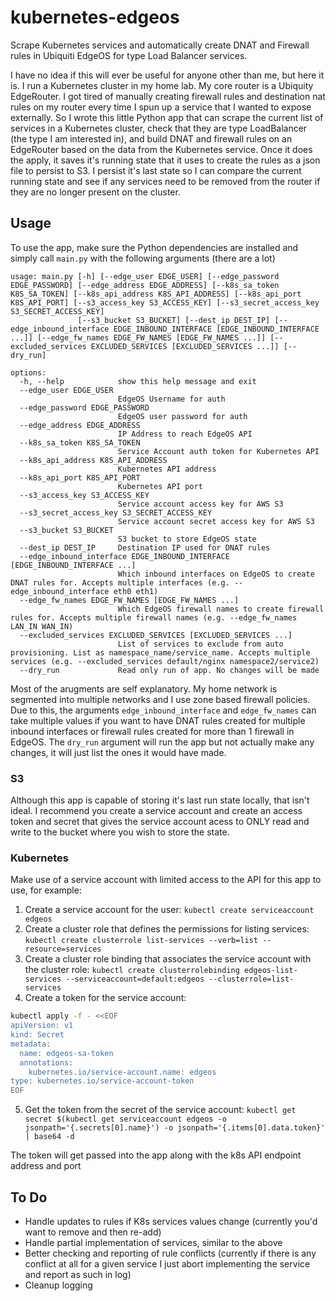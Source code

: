 # kubernetes-edgeos
Scrape Kubernetes services and automatically create DNAT and Firewall rules in Ubiquiti EdgeOS for type Load Balancer services.

I have no idea if this will ever be useful for anyone other than me, but here it is. I run a Kubernetes cluster in my home lab. My core router is a Ubiquity EdgeRouter. I got tired of manually creating firewall rules and destination nat rules on my router every time I spun up a service that I wanted to expose externally. So I wrote this little Python app that can scrape the current list of services in a Kubernetes cluster, check that they are type LoadBalancer (the type I am interested in), and build DNAT and firewall rules on an EdgeRouter based on the data from the Kubernetes service. Once it does the apply, it saves it's running state that it uses to create the rules as a json file to persist to S3. I persist it's last state so I can compare the current running state and see if any services need to be removed from the router if they are no longer present on the cluster.

## Usage
To use the app, make sure the Python dependencies are installed and simply call `main.py` with the following arguments (there are a lot)

```
usage: main.py [-h] [--edge_user EDGE_USER] [--edge_password EDGE_PASSWORD] [--edge_address EDGE_ADDRESS] [--k8s_sa_token K8S_SA_TOKEN] [--k8s_api_address K8S_API_ADDRESS] [--k8s_api_port K8S_API_PORT] [--s3_access_key S3_ACCESS_KEY] [--s3_secret_access_key S3_SECRET_ACCESS_KEY]
               [--s3_bucket S3_BUCKET] [--dest_ip DEST_IP] [--edge_inbound_interface EDGE_INBOUND_INTERFACE [EDGE_INBOUND_INTERFACE ...]] [--edge_fw_names EDGE_FW_NAMES [EDGE_FW_NAMES ...]] [--excluded_services EXCLUDED_SERVICES [EXCLUDED_SERVICES ...]] [--dry_run]

options:
  -h, --help            show this help message and exit
  --edge_user EDGE_USER
                        EdgeOS Username for auth
  --edge_password EDGE_PASSWORD
                        EdgeOS user password for auth
  --edge_address EDGE_ADDRESS
                        IP Address to reach EdgeOS API
  --k8s_sa_token K8S_SA_TOKEN
                        Service Account auth token for Kubernetes API
  --k8s_api_address K8S_API_ADDRESS
                        Kubernetes API address
  --k8s_api_port K8S_API_PORT
                        Kubernetes API port
  --s3_access_key S3_ACCESS_KEY
                        Service account access key for AWS S3
  --s3_secret_access_key S3_SECRET_ACCESS_KEY
                        Service account secret access key for AWS S3
  --s3_bucket S3_BUCKET
                        S3 bucket to store EdgeOS state
  --dest_ip DEST_IP     Destination IP used for DNAT rules
  --edge_inbound_interface EDGE_INBOUND_INTERFACE [EDGE_INBOUND_INTERFACE ...]
                        Which inbound interfaces on EdgeOS to create DNAT rules for. Accepts multiple interfaces (e.g. --edge_inbound_interface eth0 eth1)
  --edge_fw_names EDGE_FW_NAMES [EDGE_FW_NAMES ...]
                        Which EdgeOS firewall names to create firewall rules for. Accepts multiple firewall names (e.g. --edge_fw_names LAN_IN WAN_IN)
  --excluded_services EXCLUDED_SERVICES [EXCLUDED_SERVICES ...]
                        List of services to exclude from auto provisioning. List as namespace_name/service_name. Accepts multiple services (e.g. --excluded_services default/nginx namespace2/service2)
  --dry_run             Read only run of app. No changes will be made
```

Most of the arugments are self explanatory. My home network is segmented into multiple networks and I use zone based firewall policies. Due to this, the arguments `edge_inbound_interface` and `edge_fw_names` can take multiple values if you want to have DNAT rules created for multiple inbound interfaces or firewall rules created for more than 1 firewall in EdgeOS. The `dry_run` argument will run the app but not actually make any changes, it will just list the ones it would have made.

### S3
Although this app is capable of storing it's last run state locally, that isn't ideal. I recommend you create a service account and create an access token and secret that gives the service account acess to ONLY read and write to the bucket where you wish to store the state.

### Kubernetes
Make use of a service account with limited access to the API for this app to use, for example:

1) Create a service account for the user: `kubectl create serviceaccount edgeos`
2) Create a cluster role that defines the permissions for listing services: `kubectl create clusterrole list-services --verb=list --resource=services`
3) Create a cluster role binding that associates the service account with the cluster role: `kubectl create clusterrolebinding edgeos-list-services --serviceaccount=default:edgeos --clusterrole=list-services`
4) Create a token for the service account: 
```bash
kubectl apply -f - <<EOF
apiVersion: v1
kind: Secret
metadata:
  name: edgeos-sa-token
  annotations:
    kubernetes.io/service-account.name: edgeos
type: kubernetes.io/service-account-token
EOF
```
5) Get the token from the secret of the service account: `kubectl get secret $(kubectl get serviceaccount edgeos -o jsonpath='{.secrets[0].name}') -o jsonpath='{.items[0].data.token}' | base64 -d`

The token will get passed into the app along with the k8s API endpoint address and port

## To Do

* Handle updates to rules if K8s services values change (currently you'd want to remove and then re-add)
* Handle partial implementation of services, similar to the above
* Better checking and reporting of rule conflicts (currently if there is any conflict at all for a given service I just abort implementing the service and report as such in log)
* Cleanup logging

